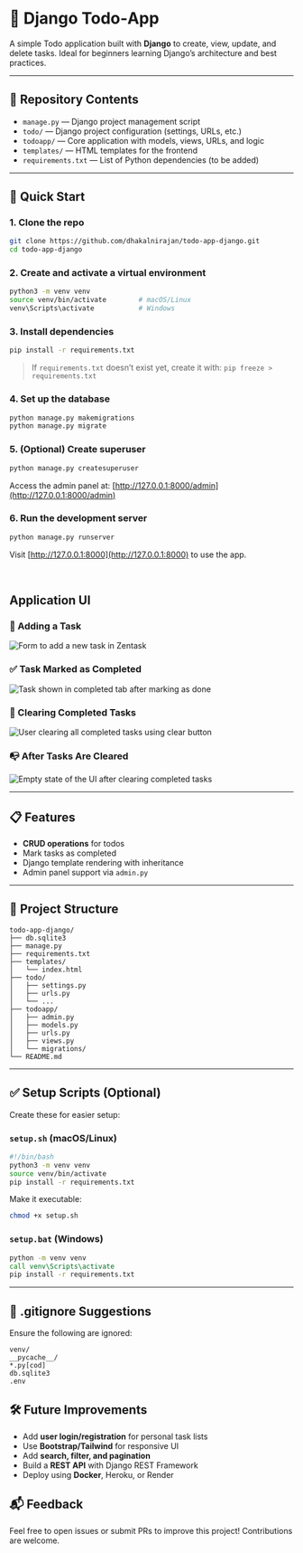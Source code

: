 # 📝 Django Todo‑App

A simple Todo application built with **Django** to create, view, update, and delete tasks. Ideal for beginners learning Django’s architecture and best practices.

---

## 📂 Repository Contents

* `manage.py` — Django project management script
* `todo/` — Django project configuration (settings, URLs, etc.)
* `todoapp/` — Core application with models, views, URLs, and logic
* `templates/` — HTML templates for the frontend
* `requirements.txt` — List of Python dependencies (to be added)

---

## 🚀 Quick Start

### 1. Clone the repo

```bash
git clone https://github.com/dhakalnirajan/todo-app-django.git
cd todo-app-django
```

### 2. Create and activate a virtual environment

```bash
python3 -m venv venv
source venv/bin/activate        # macOS/Linux
venv\Scripts\activate           # Windows
```

### 3. Install dependencies

```bash
pip install -r requirements.txt
```

> If `requirements.txt` doesn’t exist yet, create it with:
> `pip freeze > requirements.txt`

### 4. Set up the database

```bash
python manage.py makemigrations
python manage.py migrate
```

### 5. (Optional) Create superuser

```bash
python manage.py createsuperuser
```

Access the admin panel at: [http://127.0.0.1:8000/admin](http://127.0.0.1:8000/admin)

### 6. Run the development server

```bash
python manage.py runserver
```

Visit [http://127.0.0.1:8000](http://127.0.0.1:8000) to use the app.

<br>

## Application UI

### 📝 Adding a Task
![Form to add a new task in Zentask](./IMG/zentask%20ss1.png)

### ✅ Task Marked as Completed
![Task shown in completed tab after marking as done](./IMG/zentask%20ss2.png)

### 🧹 Clearing Completed Tasks
![User clearing all completed tasks using clear button](./IMG/zentask%20ss3.png)

### 📭 After Tasks Are Cleared
![Empty state of the UI after clearing completed tasks](./IMG/zentask%20ss4.png)


---

## 📋 Features

* **CRUD operations** for todos
* Mark tasks as completed
* Django template rendering with inheritance
* Admin panel support via `admin.py`

---

## 📐 Project Structure

```
todo-app-django/
├── db.sqlite3
├── manage.py
├── requirements.txt
├── templates/
│   └── index.html
├── todo/
│   ├── settings.py
│   ├── urls.py
│   └── ...
├── todoapp/
│   ├── admin.py
│   ├── models.py
│   ├── urls.py
│   ├── views.py
│   └── migrations/
└── README.md
```

---

## ✅ Setup Scripts (Optional)

Create these for easier setup:

### `setup.sh` (macOS/Linux)

```bash
#!/bin/bash
python3 -m venv venv
source venv/bin/activate
pip install -r requirements.txt
```

Make it executable:

```bash
chmod +x setup.sh
```

### `setup.bat` (Windows)

```bat
python -m venv venv
call venv\Scripts\activate
pip install -r requirements.txt
```

---

## 🧹 .gitignore Suggestions

Ensure the following are ignored:

```
venv/
__pycache__/
*.py[cod]
db.sqlite3
.env
```



## 🛠️ Future Improvements

* Add **user login/registration** for personal task lists
* Use **Bootstrap/Tailwind** for responsive UI
* Add **search, filter, and pagination**
* Build a **REST API** with Django REST Framework
* Deploy using **Docker**, Heroku, or Render



## 📬 Feedback

Feel free to open issues or submit PRs to improve this project! Contributions are welcome.
